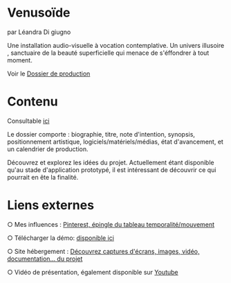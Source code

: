 # Venusoïde

par Léandra Di giugno

 Une installation audio-visuelle à vocation contemplative. Un univers illusoire , sanctuaire de la beauté superficielle qui  menace de s'éffondrer à tout moment.

 Voir le [Dossier de production](https://github.com/leandra-dgn/ephemere-furtif/tree/master/DOSSIER%20de%20production)

# Contenu

Consultable [ici](https://github.com/leandra-dgn/ephemere-furtif/tree/master/DOSSIER%20de%20production)

Le dossier comporte : biographie, titre, note d'intention, synopsis, positionnement artistique,  logiciels/matériels/médias,  état d'avancement, et un calendrier de production.

Découvrez et explorez les idées du projet. Actuellement étant disponible qu'au stade d'application prototypé, il est intéressant de découvrir ce qui pourrait en ête la finalité.

# Liens externes

○ Mes influences :  [Pinterest, épingle du tableau temporalité/mouvement](https://www.pinterest.fr/landradigiugno/temporalite-mouv/)

○  Télécharger la démo:  [disponible ici](https://drive.google.com/drive/folders/1tJyIj77fl7y_ksim3FthVt1nXVlzAD-H)

○ Site hébergement : [Découvrez captures d'écrans, images, vidéo, documentation... du projet](https://venusoide.myportfolio.com/)

○ Vidéo de présentation,  également disponible sur [Youtube](https://youtu.be/npAPTQjv-Bc)
